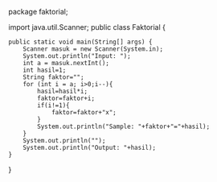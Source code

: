 package faktorial;

import java.util.Scanner;
public class Faktorial {


    public static void main(String[] args) {
        Scanner masuk = new Scanner(System.in);
        System.out.println("Input: ");
        int a = masuk.nextInt();
        int hasil=1;
        String faktor="";
        for (int i = a; i>0;i--){
            hasil=hasil*i;
            faktor=faktor+i;
            if(i!=1){
                faktor=faktor+"x";
            }
            System.out.println("Sample: "+faktor+"="+hasil);
        }
        System.out.println("");
        System.out.println("Output: "+hasil);
    }
    
}
